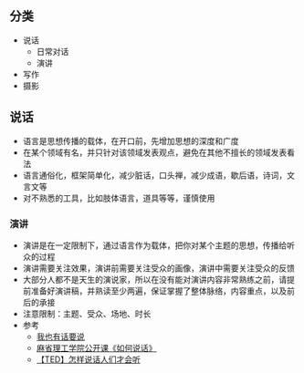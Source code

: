 ## 分类

- 说话
  - 日常对话
  - 演讲
- 写作
- 摄影

## 说话

- 语言是思想传播的载体，在开口前，先增加思想的深度和广度
- 在某个领域有名，并只针对该领域发表观点，避免在其他不擅长的领域发表看法
- 语言通俗化，框架简单化，减少脏话，口头禅，减少成语，歇后语，诗词，文言文等
- 对不熟悉的工具，比如肢体语言，道具等等，谨慎使用

### 演讲

- 演讲是在一定限制下，通过语言作为载体，把你对某个主题的思想，传播给听众的过程
- 演讲需要关注效果，演讲前需要关注受众的画像，演讲中需要关注受众的反馈
- 大部分人都不是天生的演说家，所以在没有能对演讲内容非常熟练之前，请提前准备好演讲稿，并熟读至少两遍，保证掌握了整体脉络，内容重点，以及前后的承接
- 注意限制：主题、受众、场地、时长
- 参考
  - [我也有话要说](https://github.com/xiaolai/public-speaking-with-meaning)
  - [麻省理工学院公开课《如何说话》](https://www.bilibili.com/video/BV1eD4y197Jh/)
  - [【TED】怎样说话人们才会听](https://www.bilibili.com/video/BV1U8411m73G)
